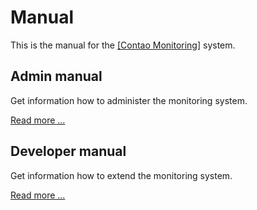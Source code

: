 Manual
======

This is the manual for the [[Contao Monitoring]](https://github.com/ContaoMonitoring/monitoring) system.

## Admin manual

Get information how to administer the monitoring system.

[Read more ...](https://github.com/ContaoMonitoring/documentation/blob/master/manual/admin)

## Developer manual

Get information how to extend the monitoring system.

[Read more ...](https://github.com/ContaoMonitoring/documentation/blob/master/manual/developer)

